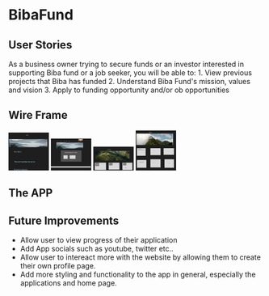 # BibaFund

## User Stories

As a business owner trying to secure funds or an investor interested in supporting Biba fund or a job seeker, you will be able to: 
    1. View previous projects that Biba has funded 
    2. Understand Biba Fund's mission, values and vision
    3. Apply to funding opportunity and/or ob opportunities 

    
## Wire Frame 
<img width= "80px" src= "main_app/static/wireframe/about.jpg">
<img width= "80px" src= "main_app/static/wireframe/home1.jpg">
<img width= "80px" src= "main_app/static/wireframe/team.jpg">
<img width= "80px" src= "main_app/static/wireframe/investment.jpg">

## The APP


## Future Improvements
- Allow user to view progress of their application
- Add App socials such as youtube, twitter etc.. 
-  Allow user to intereact more with the website by allowing them to create their own profile page.
- Add more styling and functionality to the app in general, especially the applications and home page.  

